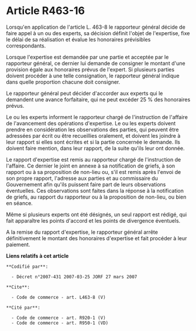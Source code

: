 # Article R463-16

Lorsqu'en application de l'article L. 463-8 le rapporteur général décide de faire appel à un ou des experts, sa décision
définit l'objet de l'expertise, fixe le délai de sa réalisation et évalue les honoraires prévisibles correspondants. 

Lorsque l'expertise est demandée par une partie et acceptée par le rapporteur général, ce dernier lui demande de consigner le
montant d'une provision égale aux honoraires prévus de l'expert. Si plusieurs parties doivent procéder à une telle
consignation, le rapporteur général indique dans quelle proportion chacune doit consigner. 

Le rapporteur général peut décider d'accorder aux experts qui le demandent une avance forfaitaire, qui ne peut excéder 25 %
des honoraires prévus. 

Le ou les experts informent le rapporteur chargé de l'instruction de l'affaire de l'avancement des opérations d'expertise. Le
ou les experts doivent prendre en considération les observations des parties, qui peuvent être adressées par écrit ou être
recueillies oralement, et doivent les joindre à leur rapport si elles sont écrites et si la partie concernée le demande. Ils
doivent faire mention, dans leur rapport, de la suite qu'ils leur ont donnée. 

Le rapport d'expertise est remis au rapporteur chargé de l'instruction de l'affaire. Ce dernier le joint en annexe à sa
notification de griefs, à son rapport ou à sa proposition de non-lieu ou, s'il est remis après l'envoi de son propre rapport,
l'adresse aux parties et au commissaire du Gouvernement afin qu'ils puissent faire part de leurs observations éventuelles.
Ces observations sont faites dans la réponse à la notification de griefs, au rapport du rapporteur ou à la proposition de
non-lieu, ou bien en séance. 

Même si plusieurs experts ont été désignés, un seul rapport est rédigé, qui fait apparaître les points d'accord et les points
de divergence éventuels. 

A la remise du rapport d'expertise, le rapporteur général arrête définitivement le montant des honoraires d'expertise et fait
procéder à leur paiement.

**Liens relatifs à cet article**

	**Codifié par**:

	  - Décret n°2007-431 2007-03-25 JORF 27 mars 2007

	**Cite**:

	  - Code de commerce - art. L463-8 (V)

	**Cité par**:

	  - Code de commerce - art. R920-1 (V)
	  - Code de commerce - art. R950-1 (VD)
